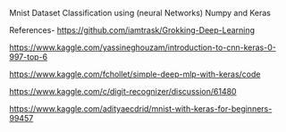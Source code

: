Mnist Dataset Classification using (neural Networks) Numpy and Keras

References-
 https://github.com/iamtrask/Grokking-Deep-Learning
 
 https://www.kaggle.com/yassineghouzam/introduction-to-cnn-keras-0-997-top-6
 
 https://www.kaggle.com/fchollet/simple-deep-mlp-with-keras/code 

 https://www.kaggle.com/c/digit-recognizer/discussion/61480 

 https://www.kaggle.com/adityaecdrid/mnist-with-keras-for-beginners-99457 


 
